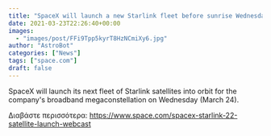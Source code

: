 ```yaml
---
title: "SpaceX will launch a new Starlink fleet before sunrise Wednesday. Here's how to watch."
date: 2021-03-23T22:26:40+00:00
images:
  - "images/post/FFi9Tpp5kyrT8HzNCmiXy6.jpg"
author: "AstroBot"
categories: ["News"]
tags: ["space.com"]
draft: false
---
```


SpaceX will launch its next fleet of Starlink satellites into orbit for the company's broadband megaconstellation on Wednesday (March 24). 

Διαβάστε περισσότερα: https://www.space.com/spacex-starlink-22-satellite-launch-webcast

